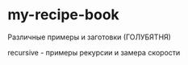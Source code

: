 # my-recipe-book
Различные примеры и заготовки (ГОЛУБЯТНЯ)

recursive - примеры рекурсии и замера скорости
